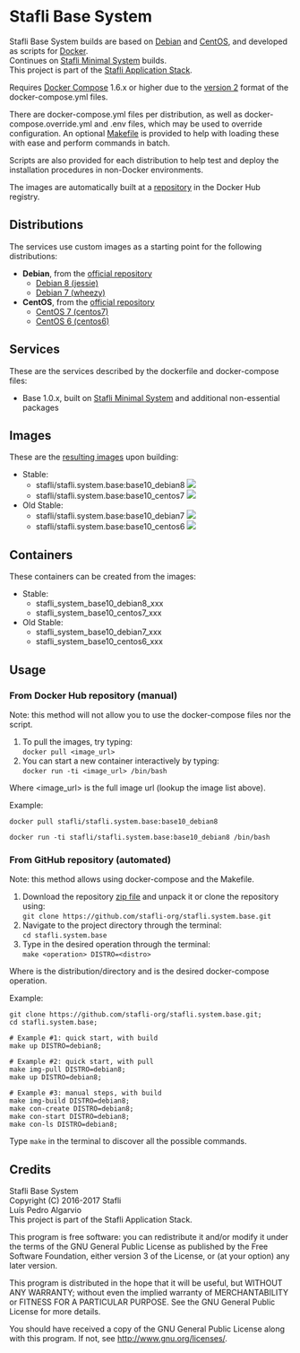 # Stafli Base System
Stafli Base System builds are based on [Debian](https://www.debian.org) and [CentOS](https://www.centos.org), and developed as scripts for [Docker](https://www.docker.com).  
Continues on [Stafli Minimal System](https://github.com/stafli-org/stafli.system.minimal) builds.  
This project is part of the [Stafli Application Stack](https://github.com/stafli-org).

Requires [Docker Compose](https://docs.docker.com/compose) 1.6.x or higher due to the [version 2](https://docs.docker.com/compose/compose-file/#versioning) format of the docker-compose.yml files.

There are docker-compose.yml files per distribution, as well as docker-compose.override.yml and .env files, which may be used to override configuration.
An optional [Makefile](../../tree/master/Makefile) is provided to help with loading these with ease and perform commands in batch.

Scripts are also provided for each distribution to help test and deploy the installation procedures in non-Docker environments.

The images are automatically built at a [repository](https://hub.docker.com/r/stafli/stafli.system.base) in the Docker Hub registry.

## Distributions
The services use custom images as a starting point for the following distributions:
- __Debian__, from the [official repository](https://hub.docker.com/_/debian)
  - [Debian 8 (jessie)](../../tree/master/debian8)
  - [Debian 7 (wheezy)](../../tree/master/debian7)
- __CentOS__, from the [official repository](https://hub.docker.com/_/centos)
  - [CentOS 7 (centos7)](../../tree/master/centos7)
  - [CentOS 6 (centos6)](../../tree/master/centos6)

## Services
These are the services described by the dockerfile and docker-compose files:
- Base 1.0.x, built on [Stafli Minimal System](https://github.com/stafli-org/stafli.system.minimal) and additional non-essential packages

## Images
These are the [resulting images](https://hub.docker.com/r/stafli/stafli.system.base/tags) upon building:
- Stable:
  - stafli/stafli.system.base:base10_debian8   [![](https://images.microbadger.com/badges/image/stafli/stafli.system.base:base10_debian8.svg)](https://microbadger.com/images/stafli/stafli.system.base:base10_debian8 "Get your own image badge on microbadger.com")
  - stafli/stafli.system.base:base10_centos7   [![](https://images.microbadger.com/badges/image/stafli/stafli.system.base:base10_centos7.svg)](https://microbadger.com/images/stafli/stafli.system.base:base10_centos7 "Get your own image badge on microbadger.com")
- Old Stable:
  - stafli/stafli.system.base:base10_debian7   [![](https://images.microbadger.com/badges/image/stafli/stafli.system.base:base10_debian7.svg)](https://microbadger.com/images/stafli/stafli.system.base:base10_debian7 "Get your own image badge on microbadger.com")
  - stafli/stafli.system.base:base10_centos6   [![](https://images.microbadger.com/badges/image/stafli/stafli.system.base:base10_centos6.svg)](https://microbadger.com/images/stafli/stafli.system.base:base10_centos6 "Get your own image badge on microbadger.com")

## Containers
These containers can be created from the images:
- Stable:
  - stafli_system_base10_debian8_xxx
  - stafli_system_base10_centos7_xxx
- Old Stable:
  - stafli_system_base10_debian7_xxx
  - stafli_system_base10_centos6_xxx

## Usage

### From Docker Hub repository (manual)

Note: this method will not allow you to use the docker-compose files nor the script.

1. To pull the images, try typing:  
`docker pull <image_url>`
2. You can start a new container interactively by typing:  
`docker run -ti <image_url> /bin/bash`

Where <image_url> is the full image url (lookup the image list above).

Example:
```
docker pull stafli/stafli.system.base:base10_debian8

docker run -ti stafli/stafli.system.base:base10_debian8 /bin/bash
```

### From GitHub repository (automated)

Note: this method allows using docker-compose and the Makefile.

1. Download the repository [zip file](https://github.com/stafli-org/stafli.system.base/archive/master.zip) and unpack it or clone the repository using:  
`git clone https://github.com/stafli-org/stafli.system.base.git`
2. Navigate to the project directory through the terminal:  
`cd stafli.system.base`
3. Type in the desired operation through the terminal:  
`make <operation> DISTRO=<distro>`

Where <distro> is the distribution/directory and <operation> is the desired docker-compose operation.

Example:
```
git clone https://github.com/stafli-org/stafli.system.base.git;
cd stafli.system.base;

# Example #1: quick start, with build
make up DISTRO=debian8;

# Example #2: quick start, with pull
make img-pull DISTRO=debian8;
make up DISTRO=debian8;

# Example #3: manual steps, with build
make img-build DISTRO=debian8;
make con-create DISTRO=debian8;
make con-start DISTRO=debian8;
make con-ls DISTRO=debian8;
```

Type `make` in the terminal to discover all the possible commands.

## Credits
Stafli Base System  
Copyright (C) 2016-2017 Stafli  
Luís Pedro Algarvio  
This project is part of the Stafli Application Stack.

This program is free software: you can redistribute it and/or modify
it under the terms of the GNU General Public License as published by
the Free Software Foundation, either version 3 of the License, or
(at your option) any later version.

This program is distributed in the hope that it will be useful,
but WITHOUT ANY WARRANTY; without even the implied warranty of
MERCHANTABILITY or FITNESS FOR A PARTICULAR PURPOSE.  See the
GNU General Public License for more details.

You should have received a copy of the GNU General Public License
along with this program.  If not, see <http://www.gnu.org/licenses/>.
